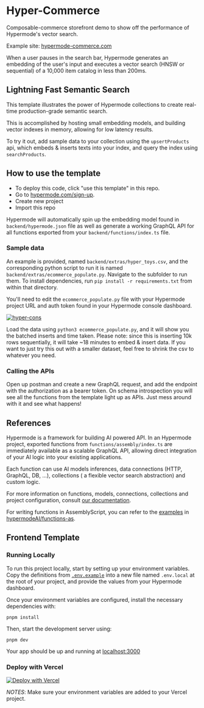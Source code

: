 # Hyper-Commerce

Composable-commerce storefront demo to show off the performance of Hypermode's vector search.

Example site: [hypermode-commerce.com](https://hypermode-commerce.com)

When a user pauses in the search bar, Hypermode generates an embedding of the user's input and executes a vector search (HNSW or sequential) of a 10,000 item catalog in less than 200ms.

## Lightning Fast Semantic Search

This template illustrates the power of Hypermode collections to create real-time production-grade semantic search.

This is accomplished by hosting small embedding models, and building vector indexes in memory, allowing for low latency results.

To try it out, add sample data to your collection using the `upsertProducts` api, which embeds & inserts texts into your index, and query the index using `searchProducts`.

## How to use the template

- To deploy this code, click "use this template" in this repo.
- Go to [hypermode.com/sign-up](https://hypermode.com/sign-up).
- Create new project
- Import this repo

Hypermode will automatically spin up the embedding model found in `backend/hypermode.json` file as well as generate a working GraphQL API for all functions exported from your `backend/functions/index.ts` file.

### Sample data

An example is provided, named `backend/extras/hyper_toys.csv`, and the corresponding python script to run it is named `backend/extras/ecommerce_populate.py`. Navigate to the subfolder to run them.
To install dependencies, run `pip install -r requirements.txt` from within that directory.

You'll need to edit the `ecommerce_populate.py` file with your Hypermode project URL and auth token found in your Hypermode console dashboard. 


[![hyper-cons](https://github.com/user-attachments/assets/18478278-93bf-479b-955c-c23c7a7cdecb)](hypermode.com)

Load the data using `python3 ecommerce_populate.py`, and it will show you the batched inserts and time taken.
Please note: since this is inserting 10k rows sequentially, it will take ~18 minutes to embed & insert data. If you want to just try this out with a smaller dataset, feel free to shrink the csv to whatever you need.

### Calling the APIs

Open up postman and create a new GraphQL request, and add the endpoint with the authorization as a bearer token. On schema introspection you will see all the functions from the template light up as APIs. Just mess around with it and see what happens!

## References

Hypermode is a framework for building AI powered API.
In an Hypermode project, exported functions from `functions/assembly/index.ts` are immediately available as a scalable GraphQL API, allowing direct integration of your AI logic into your existing applications.

Each function can use AI models inferences, data connections (HTTP, GraphQL, DB, ...), collections ( a flexible vector search abstraction) and custom logic.

For more information on functions, models, connections, collections and project configuration, consult [our documentation](https://docs.hypermode.com).

For writing functions in AssemblyScript, you can refer to the [examples](https://github.com/hypermodeAI/functions-as/tree/main/examples) in [hypermodeAI/functions-as](https://github.com/hypermodeAI/functions-as).

## Frontend Template

### Running Locally

To run this project locally, start by setting up your environment variables. Copy the definitions from [`.env.example`](https://github.com/hypermodeAI/hyper-commerce/blob/main/frontend/.env.example) into a new file named `.env.local` at the root of your project, and provide the values from your Hypermode dashboard.

Once your environment variables are configured, install the necessary dependencies with:

```
pnpm install
```

Then, start the development server using:

```
pnpm dev
```

Your app should be up and running at [localhost:3000](http://localhost:3000/)

### Deploy with Vercel

[![Deploy with Vercel](https://vercel.com/button)](https://vercel.com/import/project?template=https://github.com/hypermodeAI/hyper-commerce)

_NOTES_: Make sure your environment variables are added to your Vercel project.
